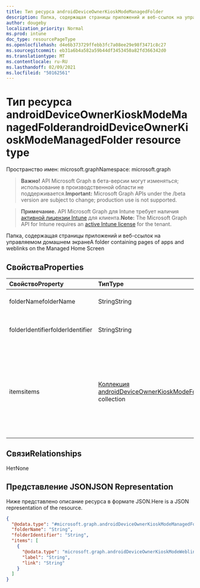 ```yaml
---
title: Тип ресурса androidDeviceOwnerKioskModeManagedFolder
description: Папка, содержащая страницы приложений и веб-ссылок на управляемом домашнем экране
author: dougeby
localization_priority: Normal
ms.prod: intune
doc_type: resourcePageType
ms.openlocfilehash: d4e6b373729ffebb3fc7a08ee29e98f3471c8c27
ms.sourcegitcommit: eb31a6b4a582a59b44df3453450a82fd366342d0
ms.translationtype: MT
ms.contentlocale: ru-RU
ms.lasthandoff: 02/09/2021
ms.locfileid: "50162561"
---
```

# <a name="androiddeviceownerkioskmodemanagedfolder-resource-type"></a><span data-ttu-id="d9e7e-103">Тип ресурса androidDeviceOwnerKioskModeManagedFolder</span><span class="sxs-lookup"><span data-stu-id="d9e7e-103">androidDeviceOwnerKioskModeManagedFolder resource type</span></span>

<span data-ttu-id="d9e7e-104">Пространство имен: microsoft.graph</span><span class="sxs-lookup"><span data-stu-id="d9e7e-104">Namespace: microsoft.graph</span></span>

> <span data-ttu-id="d9e7e-105">**Важно!** API Microsoft Graph в бета-версии могут изменяться; использование в производственной области не поддерживается.</span><span class="sxs-lookup"><span data-stu-id="d9e7e-105">**Important:** Microsoft Graph APIs under the /beta version are subject to change; production use is not supported.</span></span>

> <span data-ttu-id="d9e7e-106">**Примечание.** API Microsoft Graph для Intune требует наличия [активной лицензии Intune](https://go.microsoft.com/fwlink/?linkid=839381) для клиента.</span><span class="sxs-lookup"><span data-stu-id="d9e7e-106">**Note:** The Microsoft Graph API for Intune requires an [active Intune license](https://go.microsoft.com/fwlink/?linkid=839381) for the tenant.</span></span>

<span data-ttu-id="d9e7e-107">Папка, содержащая страницы приложений и веб-ссылок на управляемом домашнем экране</span><span class="sxs-lookup"><span data-stu-id="d9e7e-107">A folder containing pages of apps and weblinks on the Managed Home Screen</span></span>

## <a name="properties"></a><span data-ttu-id="d9e7e-108">Свойства</span><span class="sxs-lookup"><span data-stu-id="d9e7e-108">Properties</span></span>
|<span data-ttu-id="d9e7e-109">Свойство</span><span class="sxs-lookup"><span data-stu-id="d9e7e-109">Property</span></span>|<span data-ttu-id="d9e7e-110">Тип</span><span class="sxs-lookup"><span data-stu-id="d9e7e-110">Type</span></span>|<span data-ttu-id="d9e7e-111">Описание</span><span class="sxs-lookup"><span data-stu-id="d9e7e-111">Description</span></span>|
|:---|:---|:---|
|<span data-ttu-id="d9e7e-112">folderName</span><span class="sxs-lookup"><span data-stu-id="d9e7e-112">folderName</span></span>|<span data-ttu-id="d9e7e-113">String</span><span class="sxs-lookup"><span data-stu-id="d9e7e-113">String</span></span>|<span data-ttu-id="d9e7e-114">Отображаемая имя папки</span><span class="sxs-lookup"><span data-stu-id="d9e7e-114">Display name for the folder</span></span>|
|<span data-ttu-id="d9e7e-115">folderIdentifier</span><span class="sxs-lookup"><span data-stu-id="d9e7e-115">folderIdentifier</span></span>|<span data-ttu-id="d9e7e-116">String</span><span class="sxs-lookup"><span data-stu-id="d9e7e-116">String</span></span>|<span data-ttu-id="d9e7e-117">Уникальный идентификатор папки</span><span class="sxs-lookup"><span data-stu-id="d9e7e-117">Unique identifier for the folder</span></span>|
|<span data-ttu-id="d9e7e-118">items</span><span class="sxs-lookup"><span data-stu-id="d9e7e-118">items</span></span>|<span data-ttu-id="d9e7e-119">[Коллекция androidDeviceOwnerKioskModeFolderItem](../resources/intune-deviceconfig-androiddeviceownerkioskmodefolderitem.md)</span><span class="sxs-lookup"><span data-stu-id="d9e7e-119">[androidDeviceOwnerKioskModeFolderItem](../resources/intune-deviceconfig-androiddeviceownerkioskmodefolderitem.md) collection</span></span>|<span data-ttu-id="d9e7e-120">Элементы, добавляемые в управлую папку.</span><span class="sxs-lookup"><span data-stu-id="d9e7e-120">Items to be added to managed folder.</span></span> <span data-ttu-id="d9e7e-121">Эта коллекция может содержать не более 500 элементов.</span><span class="sxs-lookup"><span data-stu-id="d9e7e-121">This collection can contain a maximum of 500 elements.</span></span>|

## <a name="relationships"></a><span data-ttu-id="d9e7e-122">Связи</span><span class="sxs-lookup"><span data-stu-id="d9e7e-122">Relationships</span></span>
<span data-ttu-id="d9e7e-123">Нет</span><span class="sxs-lookup"><span data-stu-id="d9e7e-123">None</span></span>

## <a name="json-representation"></a><span data-ttu-id="d9e7e-124">Представление JSON</span><span class="sxs-lookup"><span data-stu-id="d9e7e-124">JSON Representation</span></span>
<span data-ttu-id="d9e7e-125">Ниже представлено описание ресурса в формате JSON.</span><span class="sxs-lookup"><span data-stu-id="d9e7e-125">Here is a JSON representation of the resource.</span></span>
<!-- {
  "blockType": "resource",
  "@odata.type": "microsoft.graph.androidDeviceOwnerKioskModeManagedFolder"
}
-->
``` json
{
  "@odata.type": "#microsoft.graph.androidDeviceOwnerKioskModeManagedFolder",
  "folderName": "String",
  "folderIdentifier": "String",
  "items": [
    {
      "@odata.type": "microsoft.graph.androidDeviceOwnerKioskModeWeblink",
      "label": "String",
      "link": "String"
    }
  ]
}
```




